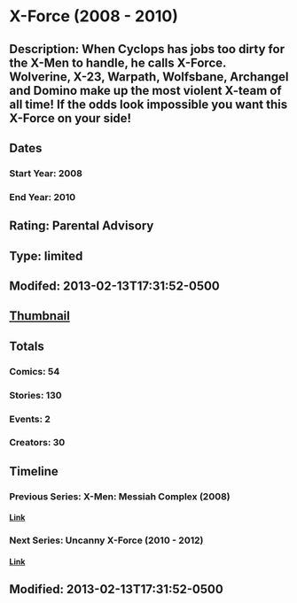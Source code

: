 # X-Force (2008 - 2010)
## Description: When Cyclops has jobs too dirty for the X-Men to handle, he calls X-Force. Wolverine, X-23, Warpath, Wolfsbane, Archangel and Domino make up the most violent X-team of all time! If the odds look impossible you want this X-Force on your side!
## Dates
### Start Year: 2008
### End Year: 2010
## Rating: Parental Advisory
## Type: limited
## Modifed: 2013-02-13T17:31:52-0500
## [Thumbnail](http://i.annihil.us/u/prod/marvel/i/mg/2/80/511c13cb07373.jpg)
## Totals
### Comics: 54
### Stories: 130
### Events: 2
### Creators: 30
## Timeline
### Previous Series: X-Men: Messiah Complex (2008)
#### [Link](http://gateway.marvel.com/v1/public/series/4559)
### Next Series: Uncanny X-Force (2010 - 2012)
#### [Link](http://gateway.marvel.com/v1/public/series/9976)
## Modified: 2013-02-13T17:31:52-0500